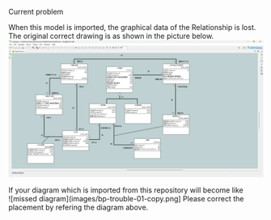 Current problem

When this model is imported, the graphical data of the Relationship is lost.<br>
The original correct drawing is as shown in the picture below.<br>
![correct diagram](images/bp-trouble-01.png)

If your diagram which is imported from this repository will become like <br>
![missed diagram](images/bp-trouble-01-copy.png]
Please correct the placement by refering the diagram above.
